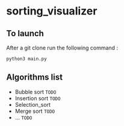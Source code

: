 # sorting_visualizer

## To launch
After a git clone run the following command :
```
python3 main.py
```

## Algorithms list

* Bubble sort ```TODO```
* Insertion sort ```TODO```
* Selection_sort
* Merge sort ```TODO```
*  ... ```TODO```
